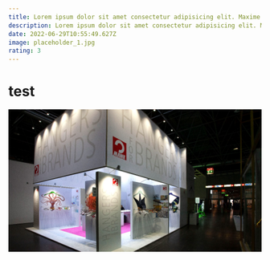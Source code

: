 ```yaml
---
title: Lorem ipsum dolor sit amet consectetur adipisicing elit. Maxime mollitia, molestiae quas vel.
description: Lorem ipsum dolor sit amet consectetur adipisicing elit. Maxime mollitia, molestiae quas vel.  Lorem ipsum dolor sit amet consectetur adipisicing elit. Lorem ipsum dolor sit amet consectetur adipisicing elit.
date: 2022-06-29T10:55:49.627Z
image: placeholder_1.jpg
rating: 3
---
```


# test

![test](placeholder_1.jpg "test")
